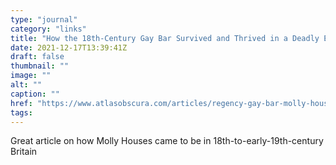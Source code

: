 ```yaml
---
type: "journal"
category: "links"
title: "How the 18th-Century Gay Bar Survived and Thrived in a Deadly Environment"
date: 2021-12-17T13:39:41Z
draft: false
thumbnail: ""
image: ""
alt: ""
caption: ""
href: "https://www.atlasobscura.com/articles/regency-gay-bar-molly-houses"
tags:
---
```


Great article on how Molly Houses came to be in 18th-to-early-19th-century Britain
